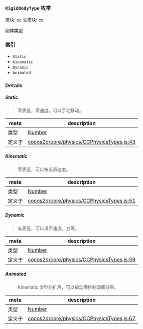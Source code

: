 ### `RigidBodyType` 枚举



模块: [cc](../modules/cc.md)
父模块: [cc](../modules/cc.md)


刚体类型


### 索引
  - `Static`
  - `Kinematic`
  - `Dynamic`
  - `Animated`

### Details


##### Static

> 零质量，零速度，可以手动移动。

| meta | description |
|------|-------------|
| 类型 | <a href="https://developer.mozilla.org/en/JavaScript/Reference/Global_Objects/Number" class="crosslink external" target="_blank">Number</a> |
| 定义于 | [cocos2d/core/physics/CCPhysicsTypes.js:43](https://github.com/cocos-creator/engine/blob/8f14bc42a40e57c2d3b846c4f7f26f1a1753232c/cocos2d/core/physics/CCPhysicsTypes.js#L43) |



##### Kinematic

> 零质量，可以被设置速度。

| meta | description |
|------|-------------|
| 类型 | <a href="https://developer.mozilla.org/en/JavaScript/Reference/Global_Objects/Number" class="crosslink external" target="_blank">Number</a> |
| 定义于 | [cocos2d/core/physics/CCPhysicsTypes.js:51](https://github.com/cocos-creator/engine/blob/8f14bc42a40e57c2d3b846c4f7f26f1a1753232c/cocos2d/core/physics/CCPhysicsTypes.js#L51) |



##### Dynamic

> 有质量，可以设置速度，力等。

| meta | description |
|------|-------------|
| 类型 | <a href="https://developer.mozilla.org/en/JavaScript/Reference/Global_Objects/Number" class="crosslink external" target="_blank">Number</a> |
| 定义于 | [cocos2d/core/physics/CCPhysicsTypes.js:59](https://github.com/cocos-creator/engine/blob/8f14bc42a40e57c2d3b846c4f7f26f1a1753232c/cocos2d/core/physics/CCPhysicsTypes.js#L59) |



##### Animated

> Kinematic 类型的扩展，可以被动画控制动画效果。

| meta | description |
|------|-------------|
| 类型 | <a href="https://developer.mozilla.org/en/JavaScript/Reference/Global_Objects/Number" class="crosslink external" target="_blank">Number</a> |
| 定义于 | [cocos2d/core/physics/CCPhysicsTypes.js:67](https://github.com/cocos-creator/engine/blob/8f14bc42a40e57c2d3b846c4f7f26f1a1753232c/cocos2d/core/physics/CCPhysicsTypes.js#L67) |


